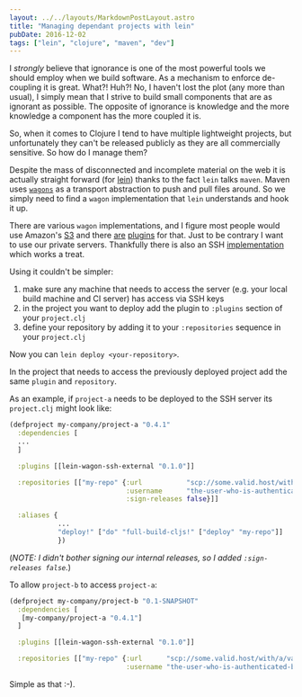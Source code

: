 ```yaml
---
layout: ../../layouts/MarkdownPostLayout.astro
title: "Managing dependant projects with lein"
pubDate: 2016-12-02
tags: ["lein", "clojure", "maven", "dev"]
---
```


I _strongly_ believe that ignorance is one of the most powerful tools we should employ when we build software. As a mechanism to enforce de-coupling it is great. What?! Huh?! No, I haven't lost the plot (any more than usual), I simply mean that I strive to build small components that are as ignorant as possible. The opposite of ignorance is knowledge and the more knowledge a component has the more coupled it is.

So, when it comes to Clojure I tend to have multiple lightweight projects, but unfortunately they can't be released publicly as they are all commercially sensitive. So how do I manage them?

Despite the mass of disconnected and incomplete material on the web it is actually straight forward (for [lein](http://leiningen.org/)) thanks to the fact `lein` talks `maven`. Maven uses [`wagons`](https://maven.apache.org/wagon/) as a transport abstraction to push and pull files around. So we simply need to find a `wagon` implementation that `lein` understands and hook it up.

There are various `wagon` implementations, and I figure most people would use Amazon's [S3](https://aws.amazon.com/s3/) and there [are](https://github.com/s3-wagon-private/s3-wagon-private) [plugins](https://github.com/pjstadig/lein-maven-s3-wagon) for that. Just to be contrary I want to use our private servers. Thankfully there is also an SSH [implementation](https://github.com/ToBeReplaced/lein-wagon-ssh-external) which works a treat.

Using it couldn't be simpler:

1. make sure any machine that needs to access the server (e.g. your local build machine and CI server) has access via SSH keys
2. in the project you want to deploy add the plugin to `:plugins` section of your `project.clj`
3. define your repository by adding it to your `:repositories` sequence in your `project.clj`

Now you can `lein deploy <your-repository>`.

In the project that needs to access the previously deployed project add the same `plugin` and `repository`.

As an example, if `project-a` needs to be deployed to the SSH server its `project.clj` might look like:

```clojure
(defproject my-company/project-a "0.4.1"
  :dependencies [
  ...
  ]

  :plugins [[lein-wagon-ssh-external "0.1.0"]]

  :repositories [["my-repo" {:url           "scp://some.valid.host/with/a/valid/path"
                             :username      "the-user-who-is-authenticated-by-your-key"
                             :sign-releases false}]]

  :aliases {
            ...
            "deploy!" ["do" "full-build-cljs!" ["deploy" "my-repo"]]
            })
```

(_NOTE: I didn't bother signing our internal releases, so I added `:sign-releases false`._)

To allow `project-b` to access `project-a`:

```clojure
(defproject my-company/project-b "0.1-SNAPSHOT"
  :dependencies [
   [my-company/project-a "0.4.1"]
  ]

  :plugins [[lein-wagon-ssh-external "0.1.0"]]

  :repositories [["my-repo" {:url      "scp://some.valid.host/with/a/valid/path"
                             :username "the-user-who-is-authenticated-by-your-key"}]])
```

Simple as that :-).
